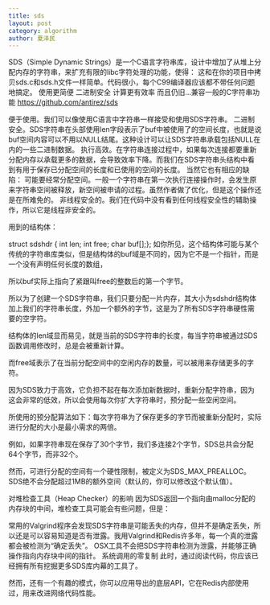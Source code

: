 ```yaml
---
title: sds
layout: post
category: algorithm
author: 夏泽民
---
```

SDS（Simple Dynamic Strings）是一个C语言字符串库，设计中增加了从堆上分配内存的字符串，来扩充有限的libc字符处理的功能，使得：
这和在你的项目中拷贝sds.c和sds.h文件一样简单。代码很小，每个C99编译器应该都不带任何问题地搞定。
使用更简便
二进制安全
计算更有效率
而且仍旧…兼容一般的C字符串功能
https://github.com/antirez/sds

<!-- more -->
便于使用。我们可以像使用C语言中字符串一样接受和使用SDS字符串。
二进制安全。SDS字符串在头部使用len字段表示了buf中被使用了的空间长度，也就是说buf空间内容可以不用以NULL结尾。这种设计可以让SDS字符串承载包括NULL在内的一些二进制数据。
执行高效。在字符串连接过程中，如果每次连接都要重新分配内存以承载更多的数据，会导致效率下降。而我们在SDS字符串头结构中看到有用于保存已分配空间的长度和已使用的空间的长度。
当然它也有相应的缺陷：
可能要经常分配空间。一般一个字符串在第一次执行连接操作时，会发生原来字符串空间被释放，新空间被申请的过程。虽然作者做了优化，但是这个操作还是在所难免的。
非线程安全的。我们在代码中没有看到任何线程安全性的辅助操作，所以它是线程非安全的。

用到的结构体：

struct sdshdr {
    int len;
    int free;
    char buf[];};
如你所见，这个结构体可能与某个传统的字符串库类似，但是结构体的buf域是不同的，因为它不是一个指针，而是一个没有声明任何长度的数组，

所以buf实际上指向了紧跟叫free的整数后的第一个字节。

所以为了创建一个SDS字符串，我们只要分配一片内存，其大小为sdshdr结构体加上我们的字符串长度，外加一个额外的字节，这是为了所有SDS字符串硬性需要的空字符。

结构体的len域显而易见，就是当前的SDS字符串的长度，每当字符串被通过SDS函数调用修改时，总是会被重新计算。

而free域表示了在当前分配空间中的空闲内存的数量，可以被用来存储更多的字符。

因为SDS致力于高效，它负担不起在每次添加新数据时，重新分配字符串，因为这会非常的低效，所以会使用每次你扩大字符串时，预分配一些空闲空间。

所使用的预分配算法如下：每次字符串为了保存更多的字节而被重新分配时，实际进行分配的大小是最小需求的两倍。

例如，如果字符串现在保存了30个字节，我们多连接2个字节，SDS总共会分配64个字节，而非32个。

然而，可进行分配的空间有一个硬性限制，被定义为SDS_MAX_PREALLOC。SDS绝不会分配超过1MB的额外空间（默认的，你可以修改这个默认值）。

对堆检查工具（Heap Checker）的影响
因为SDS返回一个指向由malloc分配的内存块的中间，堆检查工具可能会有些问题，但是：

常用的Valgrind程序会发现SDS字符串是可能丢失的内存，但并不是确定丢失，所以还是可以容易知道是否有泄露。我用Valgrind和Redis许多年，每一个真的泄露都会被检测为“确定丢失”。
OSX工具不会把SDS字符串检测为泄露，并能够正确操作指向内存块中间的指针。
系统调用的零复制
此时，通过阅读代码，你应该已经拥有所有挖掘更多SDS库内幕的工具了。

然而，还有一个有趣的模式，你可以应用导出的底层API，它在Redis内部使用过，用来改进网络代码性能。

